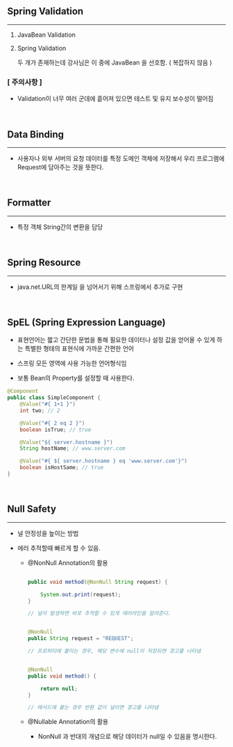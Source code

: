 ## Spring Validation

<hr >

1. JavaBean Validation
    
2. Spring Validation

    두 개가 존재하는데 강사님은 이 중에 JavaBean 을 선호함. ( 복잡하지 않음 )

### [ 주의사항 ]

- Validation이 너무 여러 군데에 흩어져 있으면 테스트 및 유지 보수성이 떨어짐

<br >

## Data Binding

<hr >

- 사용자나 외부 서버의 요청 데이터를 특정 도메인 객체에 저장해서 우리 프로그램에 Request에 담아주는 것을 뜻한다.

<br >

## Formatter

<hr >

- 특정 객체 String간의 변환을 담당

<br >

## Spring Resource

<hr >

- java.net.URL의 한계일 을 넘어서기 위해 스프링에서 추가로 구현

<br >

## SpEL (Spring Expression Language)

- 표현언어는 짧고 간단한 문법을 통해 필요한 데이터나 설정 값을 얻어올 수 있게 하는 특별한 형태의 표현식에 가까운 간편한 언어

- 스프링 모든 영역에 사용 가능한 언어형식임

- 보통 Bean의 Property를 설정할 때 사용한다.

~~~ java
@Component
public class SimpleComponent {
    @Value("#{ 1+1 }")
    int two; // 2

    @Value("#{ 2 eq 2 }")
    boolean isTrue; // true

    @Value("${ server.hostname }")
    String hostName; // www.server.com

    @Value("#{ ${ server.hostname } eq 'www.server.com'}")
    boolean isHostSame; // true
}
~~~

<br >


## Null Safety

<hr >

- 널 안정성을 높이는 방법

- 에러 추적할때 빠르게 할 수 있음.

    - @NonNull Annotation의 활용

        ~~~ java

        public void method(@NonNull String request) {

            System.out.print(request);
        }

        // 널이 발생하면 바로 추적할 수 있게 에러라인을 알려준다.
        ~~~

        ~~~ java

        @NonNull
        public String request = "REQUEST";

        // 프로퍼티에 붙이는 경우, 해당 변수에 null이 저장되면 경고를 나타냄

        ~~~

        ~~~ java

        @NonNull
        public void method() {

            return null;
        }

        // 메서드에 붙는 경우 반환 값이 널이면 경고를 나타냄

        ~~~
    
    - @Nullable Annotation의 활용

        - NonNull 과 반대의 개념으로 해당 데이터가 null일 수 있음을 명시한다.






